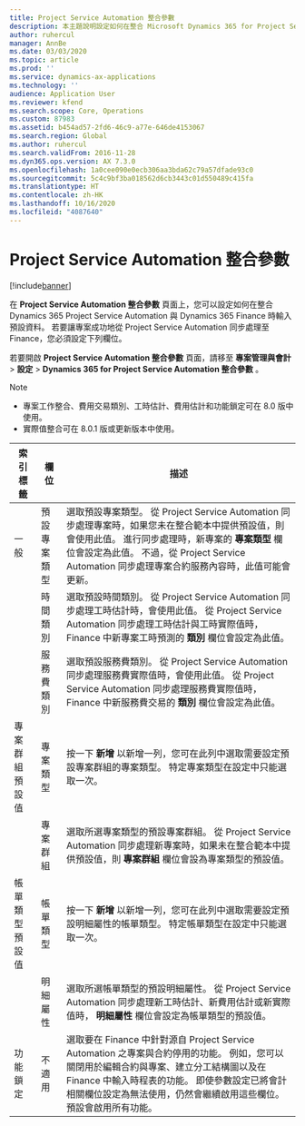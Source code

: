 ```yaml
---
title: Project Service Automation 整合參數
description: 本主題說明設定如何在整合 Microsoft Dynamics 365 for Project Service Automation 與 Microsoft Dynamics 365 Finance 時輸入預設資料的方法。
author: ruhercul
manager: AnnBe
ms.date: 03/03/2020
ms.topic: article
ms.prod: ''
ms.service: dynamics-ax-applications
ms.technology: ''
audience: Application User
ms.reviewer: kfend
ms.search.scope: Core, Operations
ms.custom: 87983
ms.assetid: b454ad57-2fd6-46c9-a77e-646de4153067
ms.search.region: Global
ms.author: ruhercul
ms.search.validFrom: 2016-11-28
ms.dyn365.ops.version: AX 7.3.0
ms.openlocfilehash: 1a0cee090e0ecb306aa3bda62c79a57dfade93c0
ms.sourcegitcommit: 5c4c9bf3ba018562d6cb3443c01d550489c415fa
ms.translationtype: HT
ms.contentlocale: zh-HK
ms.lasthandoff: 10/16/2020
ms.locfileid: "4087640"
---
```

# <a name="project-service-automation-integration-parameters"></a>Project Service Automation 整合參數

[!include[banner](../includes/banner.md)]

在 **Project Service Automation 整合參數** 頁面上，您可以設定如何在整合 Dynamics 365 Project Service Automation 與 Dynamics 365 Finance 時輸入預設資料。 若要讓專案成功地從 Project Service Automation 同步處理至 Finance，您必須設定下列欄位。

若要開啟 **Project Service Automation 整合參數** 頁面，請移至 **專案管理與會計** \> **設定** \> **Dynamics 365 for Project Service Automation 整合參數** 。 

> [!NOTE]
> - 專案工作整合、費用交易類別、工時估計、費用估計和功能鎖定可在 8.0 版中使用。
> - 實際值整合可在 8.0.1 版或更新版本中使用。


| 索引標籤                    | 欄位                | 描述 |
|------------------------|----------------------|-------------|
| 一般                | 預設專案類型 | 選取預設專案類型。 從 Project Service Automation 同步處理專案時，如果您未在整合範本中提供預設值，則會使用此值。 進行同步處理時，新專案的 **專案類型** 欄位會設定為此值。 不過，從 Project Service Automation 同步處理專案合約服務內容時，此值可能會更新。 |
|                        | 時間類別        | 選取預設時間類別。 從 Project Service Automation 同步處理工時估計時，會使用此值。 從 Project Service Automation 同步處理工時估計與工時實際值時，Finance 中新專案工時預測的 **類別** 欄位會設定為此值。 |
|                        | 服務費類別         | 選取預設服務費類別。 從 Project Service Automation 同步處理服務費實際值時，會使用此值。 從 Project Service Automation 同步處理服務費實際值時，Finance 中新服務費交易的 **類別** 欄位會設定為此值。 |
| 專案群組預設值 | 專案類型         | 按一下 **新增** 以新增一列，您可在此列中選取需要設定預設專案群組的專案類型。 特定專案類型在設定中只能選取一次。 |
|                        | 專案群組        | 選取所選專案類型的預設專案群組。 從 Project Service Automation 同步處理新專案時，如果未在整合範本中提供預設值，則 **專案群組** 欄位會設為專案類型的預設值。 |
| 帳單類型預設值  | 帳單類型         | 按一下 **新增** 以新增一列，您可在此列中選取需要設定預設明細屬性的帳單類型。 特定帳單類型在設定中只能選取一次。 |
|                        | 明細屬性        | 選取所選帳單類型的預設明細屬性。 從 Project Service Automation 同步處理新工時估計、新費用估計或新實際值時， **明細屬性** 欄位會設定為帳單類型的預設值。 |
| 功能鎖定  | 不適用       | 選取要在 Finance 中針對源自 Project Service Automation 之專案與合約停用的功能。 例如，您可以關閉用於編輯合約與專案、建立分工結構圖以及在 Finance 中輸入時程表的功能。 即使參數設定已將會計相關欄位設定為無法使用，仍然會繼續啟用這些欄位。 預設會啟用所有功能。 |
